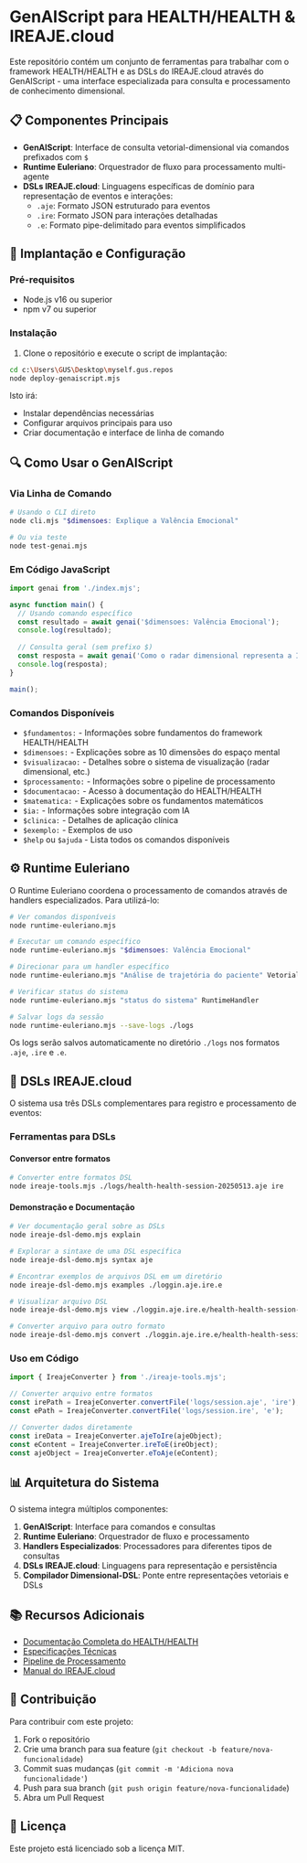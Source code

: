 # GenAIScript para HEALTH/HEALTH & IREAJE.cloud

Este repositório contém um conjunto de ferramentas para trabalhar com o framework HEALTH/HEALTH e as DSLs do IREAJE.cloud através do GenAIScript - uma interface especializada para consulta e processamento de conhecimento dimensional.

## 📋 Componentes Principais

- **GenAIScript**: Interface de consulta vetorial-dimensional via comandos prefixados com `$`
- **Runtime Euleriano**: Orquestrador de fluxo para processamento multi-agente
- **DSLs IREAJE.cloud**: Linguagens específicas de domínio para representação de eventos e interações:
  - `.aje`: Formato JSON estruturado para eventos
  - `.ire`: Formato JSON para interações detalhadas
  - `.e`: Formato pipe-delimitado para eventos simplificados

## 🚀 Implantação e Configuração

### Pré-requisitos

- Node.js v16 ou superior
- npm v7 ou superior

### Instalação

1. Clone o repositório e execute o script de implantação:

```bash
cd c:\Users\GUS\Desktop\myself.gus.repos
node deploy-genaiscript.mjs
```

Isto irá:
- Instalar dependências necessárias
- Configurar arquivos principais para uso
- Criar documentação e interface de linha de comando

## 🔍 Como Usar o GenAIScript

### Via Linha de Comando

```bash
# Usando o CLI direto
node cli.mjs "$dimensoes: Explique a Valência Emocional"

# Ou via teste
node test-genai.mjs
```

### Em Código JavaScript

```javascript
import genai from './index.mjs';

async function main() {
  // Usando comando específico
  const resultado = await genai('$dimensoes: Valência Emocional');
  console.log(resultado);
  
  // Consulta geral (sem prefixo $)
  const resposta = await genai('Como o radar dimensional representa a Intensidade Afetiva?');
  console.log(resposta);
}

main();
```

### Comandos Disponíveis

- `$fundamentos:` - Informações sobre fundamentos do framework HEALTH/HEALTH
- `$dimensoes:` - Explicações sobre as 10 dimensões do espaço mental
- `$visualizacao:` - Detalhes sobre o sistema de visualização (radar dimensional, etc.)
- `$processamento:` - Informações sobre o pipeline de processamento
- `$documentacao:` - Acesso à documentação do HEALTH/HEALTH
- `$matematica:` - Explicações sobre os fundamentos matemáticos
- `$ia:` - Informações sobre integração com IA
- `$clinica:` - Detalhes de aplicação clínica
- `$exemplo:` - Exemplos de uso
- `$help` ou `$ajuda` - Lista todos os comandos disponíveis

## ⚙️ Runtime Euleriano

O Runtime Euleriano coordena o processamento de comandos através de handlers especializados. Para utilizá-lo:

```bash
# Ver comandos disponíveis
node runtime-euleriano.mjs

# Executar um comando específico
node runtime-euleriano.mjs "$dimensoes: Valência Emocional"

# Direcionar para um handler específico
node runtime-euleriano.mjs "Análise de trajetória do paciente" VetorialHandler

# Verificar status do sistema
node runtime-euleriano.mjs "status do sistema" RuntimeHandler

# Salvar logs da sessão
node runtime-euleriano.mjs --save-logs ./logs
```

Os logs serão salvos automaticamente no diretório `./logs` nos formatos `.aje`, `.ire` e `.e`.

## 🔄 DSLs IREAJE.cloud

O sistema usa três DSLs complementares para registro e processamento de eventos:

### Ferramentas para DSLs

#### Conversor entre formatos

```bash
# Converter entre formatos DSL
node ireaje-tools.mjs ./logs/health-health-session-20250513.aje ire
```

#### Demonstração e Documentação

```bash
# Ver documentação geral sobre as DSLs
node ireaje-dsl-demo.mjs explain

# Explorar a sintaxe de uma DSL específica
node ireaje-dsl-demo.mjs syntax aje

# Encontrar exemplos de arquivos DSL em um diretório
node ireaje-dsl-demo.mjs examples ./loggin.aje.ire.e

# Visualizar arquivo DSL
node ireaje-dsl-demo.mjs view ./loggin.aje.ire.e/health-health-session-log.aje

# Converter arquivo para outro formato
node ireaje-dsl-demo.mjs convert ./loggin.aje.ire.e/health-health-session-log.aje ire
```

### Uso em Código

```javascript
import { IreajeConverter } from './ireaje-tools.mjs';

// Converter arquivo entre formatos
const irePath = IreajeConverter.convertFile('logs/session.aje', 'ire');
const ePath = IreajeConverter.convertFile('logs/session.ire', 'e');

// Converter dados diretamente
const ireData = IreajeConverter.ajeToIre(ajeObject);
const eContent = IreajeConverter.ireToE(ireObject);
const ajeObject = IreajeConverter.eToAje(eContent);
```

## 📊 Arquitetura do Sistema

O sistema integra múltiplos componentes:

1. **GenAIScript**: Interface para comandos e consultas
2. **Runtime Euleriano**: Orquestrador de fluxo e processamento
3. **Handlers Especializados**: Processadores para diferentes tipos de consultas
4. **DSLs IREAJE.cloud**: Linguagens para representação e persistência
5. **Compilador Dimensional-DSL**: Ponte entre representações vetoriais e DSLs

## 📚 Recursos Adicionais

- [Documentação Completa do HEALTH/HEALTH](health.health/hh-manual-tecnico.md)
- [Especificações Técnicas](health.health/hh-especificacoes-tecnicas.md)
- [Pipeline de Processamento](health.health/hh-pipeline-embeddings-ontologias-grafos.md)
- [Manual do IREAJE.cloud](ireaje.cloud.summary/ireaje.cloud.mathexplain/IREAJE.CLOUD.md)

## 🤝 Contribuição

Para contribuir com este projeto:

1. Fork o repositório
2. Crie uma branch para sua feature (`git checkout -b feature/nova-funcionalidade`)
3. Commit suas mudanças (`git commit -m 'Adiciona nova funcionalidade'`)
4. Push para sua branch (`git push origin feature/nova-funcionalidade`)
5. Abra um Pull Request

## 📝 Licença

Este projeto está licenciado sob a licença MIT.
